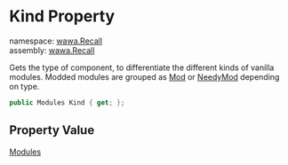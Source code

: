 # Kind Property

namespace: [wawa\.Recall](../../wawa.Recall.md)<br />
assembly: [wawa\.Recall](../../../wawa.Recall.md)

Gets the type of component, to differentiate the different kinds of vanilla modules\.
Modded modules are grouped as [Mod](../../../wawa.Recall/wawa.Recall/Modules/Mod.md) or [NeedyMod](../../../wawa.Recall/wawa.Recall/Modules/NeedyMod.md) depending on type\.

```csharp
public Modules Kind { get; };
```

## Property Value

[Modules](../../../wawa.Recall/wawa.Recall/Modules.md)

